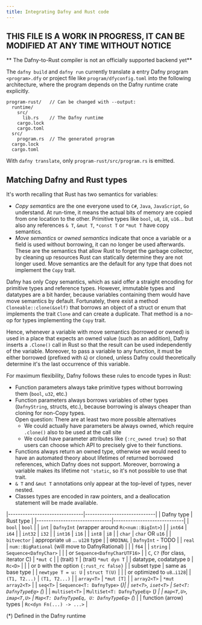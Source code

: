 ```yaml
---
title: Integrating Dafny and Rust code
---
```


## THIS FILE IS A WORK IN PROGRESS, IT CAN BE MODIFIED AT ANY TIME WITHOUT NOTICE
** The Dafny-to-Rust compiler is not an officially supported backend yet**

The `dafny build` and `dafny run` currently translate a entry Dafny program `<program>.dfy`
or project file like `program/dfyconfig.toml` into the following architecture,
where the program depends on the Dafny runtime crate explicitly.
```
program-rust/   // Can be changed with --output:
  runtime/
    src/
      lib.rs    // The Dafny runtime
    cargo.lock
    cargo.toml
  src/
    program.rs  // The generated program
  cargo.lock
  cargo.toml
```

With `dafny translate`, only `program-rust/src/program.rs` is emitted.

## **Matching Dafny and Rust types**

It's worth recalling that Rust has two semantics for variables:

* *Copy semantics* are the one everyone used to `C#`, `Java`, `JavaScript`, `Go` understand.
At run-time, it means the actual bits of memory are copied from one location to the other.
Primitive types like `bool`, `u8`, `i8`, `u16`... but also any references `& T`, `&mut T`, `*const T` or `*mut T` have copy semantics.
* *Move semantics* or *owned semantics* indicate that once a variable or a field is used without borrowing, it can no longer be used afterwards. These are the semantics that allow Rust to forget the garbage collector, by cleaning up resources Rust can statically determine they are not longer used.
Move semantics are the default for any type that does not implement the `Copy` trait.

Dafny has only Copy semantics, which as said offer a straight encoding for primitive types and reference types.
However, immutable types and datatypes are a bit harder, because variables containing them would have
move semantics by default. Fortunately, there exist a method `Cloneable::clone(&self)` that borrows an object of a struct or enum that implements the trait `Clone` and can create a duplicate. That method is a no-op for types implementing the `Copy` trait.

Hence, whenever a variable with move semantics (borrowed or owned) is used in a place that expects an owned value (such as an addition), Dafny inserts a `.Clone()` call in Rust so that the result can be used independently of the variable. Moreover, to pass a variable to any function, it must be either borrowed (prefixed with `&`) or cloned, unless Dafny could theoretically determine it's the last occurrence of this variable.

For maximum flexibility, Dafny follows these rules to encode types in Rust:
- Function parameters always take primitive types without borrowing them (`bool`, `u32`, etc.) 
- Function parameters always borrows variables of other types (`DafnyString`, structs, etc.), because
  borrowing is always cheaper than cloning for non-Copy types.  
  Open question: There are at least two more possible alternatives
  - We could actually have parameters be always owned, which require `.clone()` also to be used at the call site
  - We could have parameter attributes like `{:rc_owned true}` so that users can choose which API to precisely give to their functions.
- Functions always return an owned type, otherwise we would need to have an automated theory about lifetimes of returned borrowed references, which Dafny does not support. Moreover, borrowing a variable makes its lifetime not `'static`, so it's not possible to use that trait.
- `& T` and `&mut T` annotations only appear at the top-level of types, never nested.
- Classes types are encoded in raw pointers, and a deallocation statement will be made available.

|-------------------------------|-----------------------------|
|  Dafny type                   |   Rust type                 |
|-------------------------------|-----------------------------|
| `bool`                        | `bool`                      |
| `int`                         | `DafnyInt` (wrapper around `Rc<num::BigInt>`)   |
| `int64`                       | `i64`                       |
| `int32`                       | `i32`                       |
| `int16`                       | `i16`                       |
| `int8`                        | `i8`                        |
| `char`                        | `char` OR `u16`             |
| `bitvector`                   | appropriate `u8` ... `u128` type  |
| `ORDINAL`                     | `DafnyInt` - TODO           |
| `real`                        | `num::BigRational` (will move to DafnyRational) |
|                               | `f64`                       |
| `string`                      | `Sequence<DafnyChar>`       |
|                               | or `Sequence<DafnyCharUTF16>`  |
| `C`, `C?` (for class, iterator C) | `*mut C`                |
| (trait) `T`                   | (trait) `*mut dyn T`        |
| datatype, codatatype `D`      | `Rc<D>`                     |
|                               | or `D` with the option `{:rust_rc false}` |
| subset type                   | same as base type           |
| `newtype T = u: U`            | `struct T(U)`               |
|                               | or optimized to `u8`..`i128`|
| `(T1, T2...)`                 | `(T1, T2...)`               |
| `array<T>`                    | `*mut [T]`                  |
| `array2<T>`                   | `*mut array2<T>`            |
| `seq<T>`                      | `Sequence<T: DafnyType>` (*)|
| `set<T>`, `iset<T>`           | `Set<T: DafnyTypeEq>` (*)      |
| `multiset<T>`                 | `MultiSet<T: DafnyTypeEq>` (*) |
| `map<T,U>`, `imap<T,U>`       | `Map<T: DafnyTypeEq, U: DafnyTypeEq>` (*) |
| function (arrow) types        | `Rc<dyn Fn(...) -> ...>`    |

(*) Defined in the Dafny runtime

